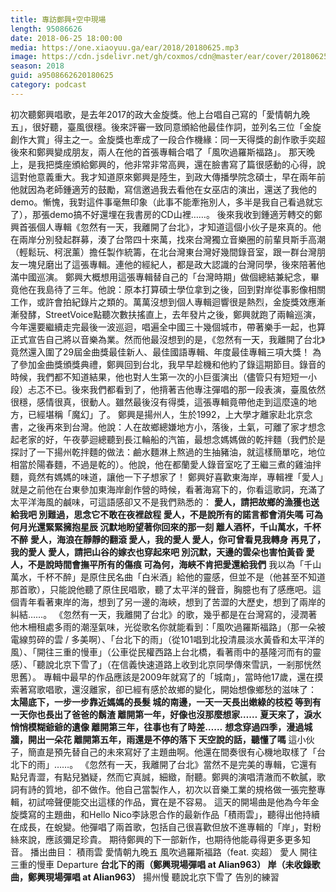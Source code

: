 ```yaml
---
title: 專訪鄭興+空中現場
length: 95086626
date: 2018-06-25 18:00:00
media: https://one.xiaoyuu.ga/ear/2018/20180625.mp3
image: https://cdn.jsdelivr.net/gh/coxmos/cdn@master/ear/cover/20180625.jpeg
season: 2018
guid: a9508662620180625
category: podcast
---
```


初次聽鄭興唱歌，是去年2017的政大金旋獎。他上台唱自己寫的「愛情朝九晚五」，很好聽，臺風很穩。後來評審一致同意頒給他最佳作詞，並列名三位「金旋創作大賞」得主之一。金旋獎也牽成了一段合作機緣：同一天得獎的創作歌手奕超後來和鄭興變成朋友，兩人在他的首張專輯合唱了「風吹過羅斯福路」。
那天晚上，是我把獎座頒給鄭興的，他非常非常高興，還在臉書寫了篇很感動的心得，說這對他意義重大。我才知道原來鄭興是陸生，到政大傳播學院念碩士，早在兩年前他就因為老師鍾適芳的鼓勵，寫信邀過我去看他在女巫店的演出，還送了我他的demo。慚愧，我對這件事毫無印象（此事不能牽拖別人，多半是我自己看過就忘了），那張demo搞不好還埋在我書房的CD山裡……。
後來我收到鍾適芳轉交的鄭興首張個人專輯《忽然有一天，我離開了台北》，才知道這個小伙子是來真的。他在兩岸分別發起群募，湊了台幣四十來萬，找來台灣獨立音樂圈的前輩貝斯手高潮（輕鬆玩、柯泯薰）擔任製作統籌，在北台灣東台灣好幾間錄音室，跟一群台灣朋友一塊兒磨出了這張專輯。連他的經紀人，都是政大認識的台灣同學，後來陪著他滿中國巡演。
鄭興大概想用這張專輯替自己的「台灣時期」做個總結兼紀念，畢竟他在我島待了三年。他說：原本打算碩士學位拿到之後，回到對岸從事影像相關工作，或許會拍紀錄片之類的。萬萬沒想到個人專輯迴響很是熱烈，金旋獎效應漸漸發酵，StreetVoice點聽次數扶搖直上，去年發片之後，鄭興就跑了兩輪巡演，今年還要繼續走完最後一波巡迴，唱遍全中國三十幾個城市，帶著樂手一起，也算正式宣告自己將以音樂為業。然而他最沒想到的是，《忽然有一天，我離開了台北》竟然還入圍了29屆金曲獎最佳新人、最佳國語專輯、年度最佳專輯三項大獎！
為了參加金曲獎頒獎典禮，鄭興回到台北，我早早趁機和他約了錄這期節目。錄音的時候，我們都不知道結果，他也對人生第一次的小巨蛋演出（儘管只有短短一小段）忐忑不已。後來我們都看到了，他揹著吉他專注彈唱的那一段表演，臺風依然很穩，感情很真，很動人。雖然最後沒有得獎，這張專輯竟帶他走到這麼遠的地方，已經堪稱「魔幻」了。
鄭興是揚州人，生於1992，上大學才離家赴北京念書，之後再來到台灣。他說：人在故鄉總嫌地方小，落後，土氣，可離了家才想念起老家的好，午夜夢迴總聽到長江輪船的汽笛，最想念媽媽做的乾拌麵（我們於是探討了一下揚州乾拌麵的做法：鹼水麵淋上熬過的生抽豬油，就這樣簡單吃，地位相當於陽春麵，不過是乾的）。他說，他在都蘭愛人錄音室吃了王繼三煮的雞油拌麵，竟然有媽媽的味道，讓他一下子想家了！
鄭興好喜歡東海岸，專輯裡「愛人」就是之前他在台東參加東海岸創作營的時候，看著海寫下的，你看這歌詞，充滿了太平洋海風的鹹味，可這語感卻又不是我們熟悉的：
<strong>愛人，請把故鄉的漁獲也送給我吧
別難過，思念它不敢在夜裡啟程
愛人，不是說所有的諾言都會消失嗎
可為何月光還緊緊擁抱星辰
沉默地盼望著你回來的那一刻
離人酒杯，千山萬水，千杯不醉</strong>
<strong>愛人，海浪在靜靜的翻滾
愛人，我的愛人
愛人，你可曾看見我轉身
再見了，我的愛人</strong>
<strong>愛人，請把山谷的嫁衣也穿起來吧
別沉默，天邊的雲朵也害怕黃昏
愛人，不是說時間會撫平所有的傷痕
可為何，海峽不肯把愛還給我們</strong>
我以為「千山萬水，千杯不醉」是原住民名曲「白米酒」給他的靈感，但並不是（他甚至不知道那首歌），只能說他聽了原住民唱歌，聽了太平洋的聲音，胸臆也有了感應吧。這個青年看著東岸的海，想到了另一邊的海峽，想到了苦澀的大歷史，想到了兩岸的糾結……。
《忽然有一天，我離開了台北》的歌，幾乎都是在台灣寫的，浸潤著他木柵租處多雨的潮溼氣味，光從歌名你就能看到：「風吹過羅斯福路」（那一朵被電線剪碎的雲 / 多美啊）、「台北下的雨」（從101唱到北投清晨淡水黃昏和太平洋的風）、「開往三重的慢車」（公車從民權西路上台北橋，看著雨中的基隆河而有的靈感）、「聽說北京下雪了」（在信義快速道路上收到北京同學傳來雪訊，一剎那恍然思舊）。
專輯中最早的作品應該是2009年就寫了的「城南」，當時他17歲，還在摸索著寫歌唱歌，還沒離家，卻已經有感於故鄉的變化，開始想像鄉愁的滋味了：
<strong>太陽底下，一步一步靠近媽媽的長髮
城的南邊，一天一天長出嫩綠的枝椏
等到有一天你也長出了爸爸的鬍渣
離開第一年，好像也沒那麼想家……</strong>
<strong>夏天來了，淚水悄悄模糊爺爺的遺像
離開第三年，往事也有了時差……</strong>
<strong>想念穿過四季，漫過城牆，開出一朵花
離開第五年，雨還是不停的落下
天空說的話，聽懂了嗎</strong>
這小伙子，簡直是預先替自己的未來寫好了主題曲啊。他還在間奏很有心機地取樣了「台北下的雨」……。
《忽然有一天，我離開了台北》當然不是完美的專輯，它還有點兒青澀，有點兒猶疑，然而它真誠，細緻，耐聽。鄭興的演唱清澈而不軟膩，歌詞有詩的質地，卻不做作。他自己當製作人，初次以音樂工業的規格做一張完整專輯，初試啼聲便能交出這樣的作品，實在是不容易。
這天的開場曲是他為今年金旋獎寫的主題曲，和Hello Nico李詠恩合作的最新作品「積雨雲」，聽得出他持續在成長，在蛻變。他彈唱了兩首歌，包括自己很喜歡但放不進專輯的「岸」，對粉絲來說，應該彌足珍貴。
期待鄭興的下一部新作，也期待他能尋得更多更多知音。
播出曲目：
積雨雲
愛情朝九晚五
風吹過羅斯福路（feat. 奕超）
愛人
開往三重的慢車
Departure
<strong>台北下的雨（鄭興現場彈唱 at Alian963）
岸（未收錄歌曲，鄭興現場彈唱 at Alian963）</strong>
揚州慢
聽說北京下雪了
告別的練習

